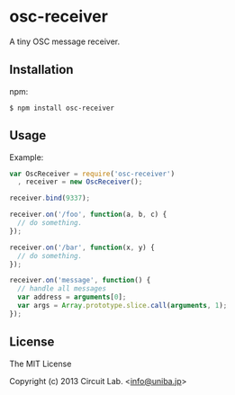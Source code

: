 
# osc-receiver

A tiny OSC message receiver.

## Installation

npm:

    $ npm install osc-receiver

## Usage

Example:

```js
var OscReceiver = require('osc-receiver')
  , receiver = new OscReceiver();

receiver.bind(9337);

receiver.on('/foo', function(a, b, c) {
  // do something.
});

receiver.on('/bar', function(x, y) {
  // do something.
});

receiver.on('message', function() {
  // handle all messages
  var address = arguments[0];
  var args = Array.prototype.slice.call(arguments, 1);
});
```

## License

The MIT License

Copyright (c) 2013 Circuit Lab. &lt;info@uniba.jp&gt;